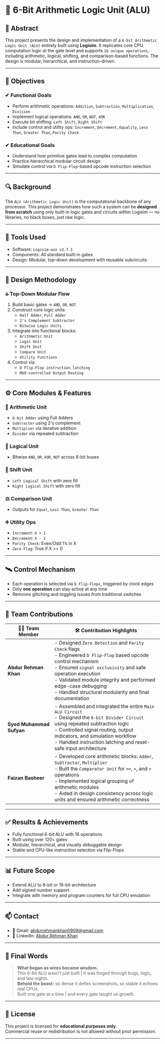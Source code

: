 # 🧠 6-Bit Arithmetic Logic Unit (ALU)

## 📌 Abstract

This project presents the design and implementation of a `6-bit Arithmetic Logic Unit (ALU)` entirely built using **Logisim**. It replicates core CPU computation logic at the gate level and supports `16 unique operations`, including arithmetic, logical, shifting, and comparison-based functions. The design is modular, hierarchical, and instruction-driven.

---

## 🎯 Objectives

### ✔ Functional Goals

* Perform arithmetic operations: `Addition`, `Subtraction`, `Multiplication`, `Division`
* Implement logical operations: `AND`, `OR`, `NOT`, `XOR`
* Execute bit shifting: `Left Shift`, `Right Shift`
* Include control and utility ops: `Increment`, `Decrement`, `Equality`, `Less Than`, `Greater Than`, `Parity Check`

### ✔ Educational Goals

* Understand how primitive gates lead to complex computation
* Practice hierarchical modular circuit design
* Simulate control via `D Flip-Flop`-based opcode instruction selection

---

## 🔍 Background

The `ALU (Arithmetic Logic Unit)` is the computational backbone of any processor. This project demonstrates how such a system can be **designed from scratch** using only built-in logic gates and circuits within Logisim — no libraries, no black boxes, just raw logic.

---

## 🧰 Tools Used

* Software: `Logisim-win v2.7.1`
* Components: All standard built-in gates
* Design: Modular, top-down development with reusable subcircuits

---

## 🧩 Design Methodology

### 🔝 Top-Down Modular Flow

1. Build basic gates → `AND`, `OR`, `NOT`
2. Construct core logic units:
   * `Half Adder`, `Full Adder`
   * `2's Complement Subtractor`
   * `Bitwise Logic Units`
3. Integrate into functional blocks:
   * `Arithmetic Unit`
   * `Logic Unit`
   * `Shift Unit`
   * `Compare Unit`
   * `Utility Functions`
4. Control via:
   * `D Flip-Flop instruction latching`
   * `MUX-controlled Output Routing`

---

## ⚙️ Core Modules & Features

### 🔢 Arithmetic Unit
* `6-bit Adder` using Full Adders
* `Subtractor` using 2's complement
* `Multiplier` via iterative addition
* `Divider` via repeated subtraction

### 🧪 Logical Unit
* Bitwise `AND`, `OR`, `XOR`, `NOT` across 6-bit buses

### 🔁 Shift Unit
* `Left Logical Shift` with zero fill
* `Right Logical Shift` with zero fill

### ⚖ Comparison Unit
* Outputs for `Equal`, `Less Than`, `Greater Than`

### ➕ Utility Ops
* `Increment`: `X + 1`
* `Decrement`: `X - 1`
* `Parity Check`: Even/Odd 1’s in X
* `Zero Flag`: True if X == 0

---

## 🛰️ Control Mechanism

* Each operation is selected via `D Flip-Flops`, triggered by clock edges
* Only **one operation** can stay active at any time
* Removes glitching and toggling issues from traditional switches

---
## 👥 Team Contributions

| 👨‍💻 **Team Member**         | 🛠️ **Contribution Highlights**                                                                                                 |
|----------------------------|----------------------------------------------------------------------------------------------------------------------------------|
| **Abdur Rehman Khan**      | - Designed `Zero Detection` and `Parity Check` flags <br> - Engineered `D Flip-Flop` based opcode control mechanism <br> - Ensured `signal exclusivity` and safe operation execution <br> - Validated module integrity and performed edge-case debugging <br> - Handled structural modularity and final documentation |
| **Syed Muhammad Sufyan**   | - Assembled and integrated the entire `Main ALU Circuit` <br> - Designed the `6-bit Divider Circuit` using repeated subtraction logic <br> - Controlled signal routing, output indicators, and simulation workflow <br> - Handled instruction latching and reset-safe input architecture |
| **Faizan Basheer**         | - Developed core arithmetic blocks: `Adder`, `Subtractor`, `Multiplier` <br> - Built the `Comparator Unit` for `==`, `<`, and `>` operations <br> - Implemented logical grouping of arithmetic modules <br> - Aided in design consistency across logic units and ensured arithmetic correctness |

---

## ✅ Results & Achievements

* Fully functional 6-bit ALU with 16 operations
* Built using over 120+ gates
* Modular, hierarchical, and visually debuggable design
* Stable and CPU-like instruction selection via Flip-Flops

---

## 📊 Future Scope

* Extend ALU to 8-bit or 16-bit architecture
* Add signed number support
* Integrate with memory and program counters for full CPU emulation

---
## 📫 Contact

- 📧 Gmail: [abdurrehmankhan0909@gmail.com](mailto:abdurrehmankhan0909@gmail.com)  
- 🔗 LinkedIn: [Abdur Rehman Khan](https://linkedin.com/in/abdur-rehman-khan)

---

## 💬 Final Words

> **What began as wires became wisdom.**  
> This 6-bit ALU wasn’t just built | it was forged through bugs, logic, and late nights.  
> **Behold the beast:** so dense it defies screenshots, so stable it echoes real CPUs.  
> Built one gate at a time | and every gate taught us growth.

---

## 📜 License

This project is licensed for **educational purposes only**.  
Commercial reuse or redistribution is not allowed without prior permission.

---

